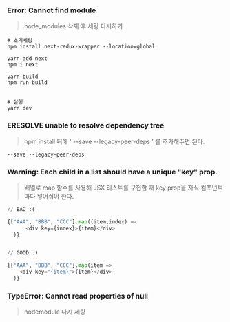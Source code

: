 ### Error: Cannot find module

> node_modules 삭제 후 세팅 다시하기

```shell
# 초기세팅
npm install next-redux-wrapper --location=global

yarn add next
npm i next

yarn build
npm run build


# 실행
yarn dev
```

### ERESOLVE unable to resolve dependency tree

> npm install 뒤에 ' --save --legacy-peer-deps ' 를 추가해주면 된다.

```shell
--save --legacy-peer-deps
```

### Warning: Each child in a list should have a unique "key" prop.
> 배열로 map 함수를 사용해 JSX 리스트를 구현할 때 key prop을 자식 컴포넌트마다 넣어줘야 한다.
```python
// BAD :(

{["AAA", "BBB", "CCC"].map((item,index) =>
      <div key={index}>{item}</div>
  )}


// GOOD :)

{["AAA", "BBB", "CCC"].map(item =>
    <div key="{item}">{item}</div>
  )}
```
### TypeError: Cannot read properties of null
> nodemodule 다시 세팅